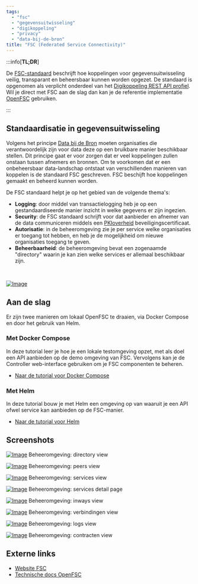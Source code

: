 ```yaml
---
tags:
  - "fsc"
  - "gegevensuitwisseling"
  - "digikoppeling"
  - "privacy"
  - "data-bij-de-bron"
title: "FSC (Federated Service Connectivity)"
---
```


:::info[**TL;DR**]

De [FSC-standaard](https://fsc-standaard.nl) beschrijft hoe koppelingen voor gegevensuitwisseling veilig, transparant en beheersbaar kunnen worden opgezet. De standaard is opgenomen als verplicht onderdeel van het [Digikoppeling REST API profiel](https://gitdocumentatie.logius.nl/publicatie/dk/restapi/). Wil je direct met FSC aan de slag dan kan je de referentie implementatie [OpenFSC](https://docs.open-fsc.nl/) gebruiken.

:::

## Standaardisatie in gegevensuitwisseling

Volgens het principe [Data bij de Bron](https://www.digitaleoverheid.nl/data-bij-de-bron) moeten organisaties die verantwoordelijk zijn voor data deze op een bruikbare manier beschikbaar stellen. Dit principe gaat er voor zorgen dat er veel koppelingen zullen onstaan tussen afnemers en bronnen. Om te voorkomen dat er een onbeheersbaar data-landschap ontstaat van verschillenden manieren van koppelen is de standaard FSC geschreven. FSC beschijft hoe koppelingen gemaakt en beheerd kunnen worden. 

De FSC standaard helpt je op het gebied van de volgende thema's:

- **Logging**: door middel van transactielogging heb je op een gestandaardiseerde manier inzicht in welke gegevens er zijn ingezien.
- **Security**: de FSC standaard schrijft voor dat aanbieder en afnemer van de data communiceren middels een [PKIoverheid](https://www.logius.nl/domeinen/toegang/pkioverheid) beveiligingscertificaat.
- **Autorisatie**: in de beheeromgeving zie je per service welke organisaties er toegang tot hebben, en heb je de mogelijkheid om nieuwe organisaties toegang te geven.
- **Beheerbaarheid**: de beheeromgeving bevat een zogenaamde "directory" waarin je kan zien welke services er allemaal beschikbaar zijn.

<br/>

[![Image](./img/fsc_graph.png)](./img/fsc_graph.png)

## Aan de slag

Er zijn twee manieren om lokaal OpenFSC te draaien, via Docker Compose en door het gebruik van Helm.

### Met Docker Compose

In deze tutorial leer je hoe je een lokale testomgeving opzet, met als doel een API aanbieden op de demo omgeving van FSC. Vervolgens kan je de Controller web-interface gebruiken om je FSC componenten te beheren.

- [Naar de tutorial voor Docker Compose](https://docs.open-fsc.nl/try-fsc/docker/introduction)

### Met Helm

In deze tutorial bouw je met Helm een omgeving op van waaruit je een API ofwel service kan aanbieden op de FSC-manier.

- [Naar de tutorial voor Helm](https://docs.open-fsc.nl/try-fsc/helm/introduction)

## Screenshots

[![Image](./img/fsc_directory.png)](./img/fsc_directory.png)
Beheeromgeving: directory view

[![Image](./img/fsc_peers.png)](./img/fsc_peers.png)
Beheeromgeving: peers view

[![Image](./img/fsc_services.png)](./img/fsc_services.png)
Beheeromgeving: services view

[![Image](./img/fsc_services_detail.png)](./img/fsc_services_detail.png)
Beheeromgeving: services detail page

[![Image](./img/fsc_inways.png)](./img/fsc_inways.png)
Beheeromgeving: inways view

[![Image](./img/fsc_verbindingen.png)](./img/fsc_verbindingen.png)
Beheeromgeving: verbindingen view

[![Image](./img/fsc_logs.png)](./img/fsc_logs.png)
Beheeromgeving: logs view

[![Image](./img/fsc_contracten.png)](./img/fsc_contracten.png)
Beheeromgeving: contracten view

## Externe links

- [Website FSC](https://fsc-standaard.nl/)
- [Technische docs OpenFSC](https://docs.open-fsc.nl)

